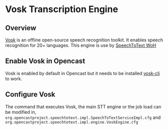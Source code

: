Vosk Transcription Engine
=========================

Overview
--------
[Vosk](https://alphacephei.com/vosk/) is an offline open-source speech recognition toolkit. It enables speech recognition for 20+ languages.
This engine is use by [SpeechToText WoH](../../workflowoperationhandlers/speech-to-text-woh.md)

Enable Vosk in Opencast
-----------------------

Vosk is enabled by default in Opencast but it needs to be installed 
[vosk-cli](https://github.com/elan-ev/vosk-cli#installation) to work.

Configure Vosk
--------------

The command that executes Vosk, the main STT engine or the job load can be modified in, 
`org.opencastproject.speechtotext.impl.SpeechToTextServiceImpl.cfg` and 
`org.opencastproject.speechtotext.impl.engine.VoskEngine.cfg`
